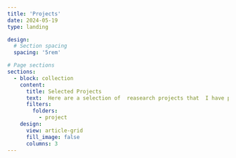 ```yaml
---
title: 'Projects'
date: 2024-05-19
type: landing

design:
  # Section spacing
  spacing: '5rem'

# Page sections
sections:
  - block: collection
    content:
      title: Selected Projects
      text:  Here are a selection of  reasearch projects that  I have participated in over the years.
      filters:
        folders:
          - project
    design:
      view: article-grid
      fill_image: false
      columns: 3
---
```

